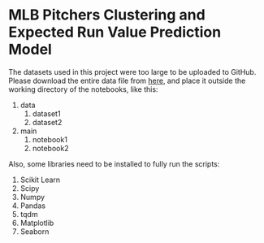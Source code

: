 # MLB Pitchers Clustering and Expected Run Value Prediction Model
The datasets used in this project were too large to be uploaded to GitHub. Please download the entire data file from [here](https://drive.google.com/drive/folders/1k0Zs1J9dhEeZBnzbh3Mtv4GgUWBMGtit?usp=sharing), and place it outside the working directory of the notebooks, like this:

1. data
   1. dataset1
   2. dataset2
2. main
   1. notebook1
   2. notebook2

Also, some libraries need to be installed to fully run the scripts:
1. Scikit Learn
2. Scipy
3. Numpy
4. Pandas
6. tqdm
7. Matplotlib
8. Seaborn
